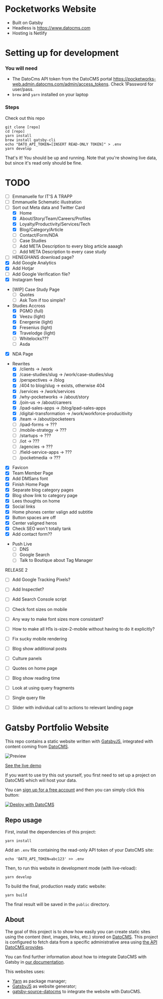 # Pocketworks Website

* Built on Gatsby
* Headless is https://www.datocms.com
* Hosting is Netlify

# Setting up for development

### You will need

* The DatoCms API token from the DatoCMS portal https://pocketworks-web.admin.datocms.com/admin/access_tokens. Check 1Password for user/pass.
* `brew` and `yarn` installed on your laptop

### Steps

Check out this repo

    git clone [repo]
    cd [repo]
    yarn install 
    brew install gatsby-cli
    echo "DATO_API_TOKEN=[INSERT READ-ONLY TOKEN]" > .env
    yarn develop
    
That's it! You should be up and running. Note that you're showing live data, but since it's read only should be fine. 

# TODO

* [ ] Emmanuelle for IT'S A TRAPP 
* [ ] Emmanuelle Schematic illustration
* [ ] Sort out Meta data and Twitter Card
  * [X] Home
  * [X] About/Story/Team/Careers/Profiles
  * [X] Loyalty/Productivity/Services/Tech
  * [X] Blog/Category/Article
  * [ ] Contact/Form/NDA
  * [ ] Case Studies
  * [ ] Add META Description to every blog article aaaagh
  * [ ] Add META Description to every case study
* [ ] HENEGHANS download page?
* [X] Add Google Analytics
* [X] Add Hotjar
* [ ] Add Google Verification file?
* [X] Instagram feed
* [WIP] Case Study Page
  * [ ] Quotes
  * [ ] Ask Tom if too simple?
* Studies Accross
  * [X] PGMO (full)
  * [X] Veezu (light)
  * [X] Energenie (light)
  * [X] Fresenius (light)
  * [X] Travelodge (light)
  * [ ] Whitelocks???
  * [ ] Asda  
* [X] NDA Page
* Rewrites
  * [X] /clients                -> /work
  * [X] /case-studies/slug      -> /work/case-studies/slug
  * [X] /perspectives           -> /blog
  * [X] /404 to blog/slug       -> exists, otherwise 404
  * [X] /services               -> /work/services
  * [X] /why-pocketworks        -> /about/story
  * [X] /join-us                -> /about/careers
  * [X] /ipad-sales-apps        -> /blog/ipad-sales-apps
  * [X] /digital-transformation -> /work/workforce-producitivity
  * [X] /team                   -> /about/pocketeers
  * [ ] /ipad-forms             -> ???
  * [ ] /mobile-strategy        -> ???
  * [ ] /startups               -> ???
  * [ ] /iot                    -> ???
  * [ ] /agencies               -> ???
  * [ ] /field-service-apps     -> ???
  * [ ] /pocketmedia            -> ???
* [X] Favicon
* [X] Team Member Page
* [X] Add DMSans font
* [X] Finish Home Page
* [X] Separate blog category pages
* [X] Blog show link to category page
* [X] Lees thoughts on home
* [X] Social links
* [X] Home phones center valign add subtitle
* [X] Button spaces are off
* [X] Center valigned heros  
* [X] Check SEO won't totally tank
* [X] Add contact form??

* Push Live
  * [ ] DNS
  * [ ] Google Search 
  * [ ] Talk to Boutique about Tag Manager

RELEASE 2
* [ ] Add Google Tracking Pixels?
* [ ] Add Inspectlet?
* [ ] Add Search Console script
* [ ] Check font sizes on mobile
* [ ] Any way to make font sizes more consistant?
* [ ] How to make all H1s is-size-2-mobile without having to do it explicitly?
* [ ] Fix sucky mobile rendering
* [ ] Blog show additional posts 
* [ ] Culture panels
* [ ] Quotes on home page
* [ ] Blog show reading time
* [ ] Look at using query fragments
* [ ] Single query file
* [ ] Slider with individual call to actions to relevant landing page


# Gatsby Portfolio Website

This repo contains a static website written with [GatsbyJS](https://www.gatsbyjs.org/), integrated with content coming from [DatoCMS](https://www.datocms.com).

![Preview](preview.png)

[See the live demo](https://datocms-gatsby-demo.netlify.com/)

If you want to use try this out yourself, you first need to set up a project on DatoCMS which will host your data.

You can [sign up for a free account](https://dashboard.datocms.com/signup) and then you can simply click this button:

[![Deploy with DatoCMS](https://dashboard.datocms.com/deploy/button.svg)](https://dashboard.datocms.com/projects/new-from-template/static-website/gatsby-portfolio)

## Repo usage

First, install the dependencies of this project:

```
yarn install
```

Add an `.env` file containing the read-only API token of your DatoCMS site:

```
echo 'DATO_API_TOKEN=abc123' >> .env
```

Then, to run this website in development mode (with live-reload):

```
yarn develop
```

To build the final, production ready static website:

```
yarn build
```

The final result will be saved in the `public` directory.

## About

The goal of this project is to show how easily you can create static sites using the content (text, images, links, etc.) stored on [DatoCMS](https://www.datocms.com). This project is configured to fetch data from a specific administrative area using [the API DatoCMS provides](https://www.datocms.com/docs/content-management-api).

You can find further information about how to integrate DatoCMS with Gatsby in [our documentation](https://www.datocms.com/docs/static-generators/gatsbyjs).

This websites uses:

- [Yarn](https://yarnpkg.com/) as package manager;
- [GatsbyJS](https://github.com/gatsbyjs/gatsby) as website generator;
- [gatsby-source-datocms](https://github.com/datocms/gatsby-source-datocms) to integrate the website with DatoCMS.
